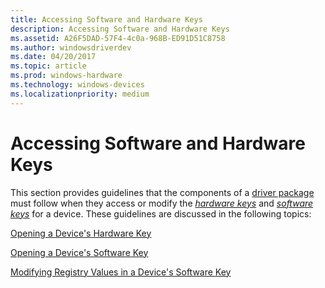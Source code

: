 ```yaml
---
title: Accessing Software and Hardware Keys
description: Accessing Software and Hardware Keys
ms.assetid: A26F5DAD-57F4-4c0a-968B-ED91D51C8758
ms.author: windowsdriverdev
ms.date: 04/20/2017
ms.topic: article
ms.prod: windows-hardware
ms.technology: windows-devices
ms.localizationpriority: medium
---
```


# Accessing Software and Hardware Keys


This section provides guidelines that the components of a [driver package](driver-packages.md) must follow when they access or modify the [*hardware keys*](https://msdn.microsoft.com/library/windows/hardware/ff556288#wdkgloss-hardware-key) and [*software keys*](https://msdn.microsoft.com/library/windows/hardware/ff556336#wdkgloss-software-key) for a device. These guidelines are discussed in the following topics:

[Opening a Device's Hardware Key](opening-a-device-s-hardware-key.md)

[Opening a Device's Software Key](opening-a-device-s-software-key.md)

[Modifying Registry Values in a Device's Software Key](modifying-registry-values-in-a-device-s-software-key-.md)

 

 





